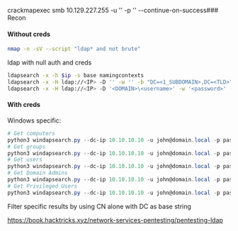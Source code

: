 crackmapexec smb 10.129.227.255 -u '' -p '' --continue-on-success### Recon

#### Without creds

```bash
nmap -n -sV --script "ldap* and not brute"
```
ldap with null auth and creds
```bash
ldapsearch -x -h $ip -s base namingcontexts
ldapsearch -x -H ldap://<IP> -D '' -w '' -b "DC=<1_SUBDOMAIN>,DC=<TLD>"
ldapsearch -x -H ldap://<IP> -D '<DOMAIN>\<username>' -w '<password>' -b "DC=<1_SUBDOMAIN>,DC=<TLD>"
```

#### With creds


Windows specific:
```powershell
# Get computers
python3 windapsearch.py --dc-ip 10.10.10.10 -u john@domain.local -p password --computers
# Get groups
python3 windapsearch.py --dc-ip 10.10.10.10 -u john@domain.local -p password --groups
# Get users
python3 windapsearch.py --dc-ip 10.10.10.10 -u john@domain.local -p password --da
# Get Domain Admins
python3 windapsearch.py --dc-ip 10.10.10.10 -u john@domain.local -p password --da
# Get Privileged Users
python3 windapsearch.py --dc-ip 10.10.10.10 -u john@domain.local -p password --privileged-users
```

Filter specific results by using CN alone with DC as base string

https://book.hacktricks.xyz/network-services-pentesting/pentesting-ldap